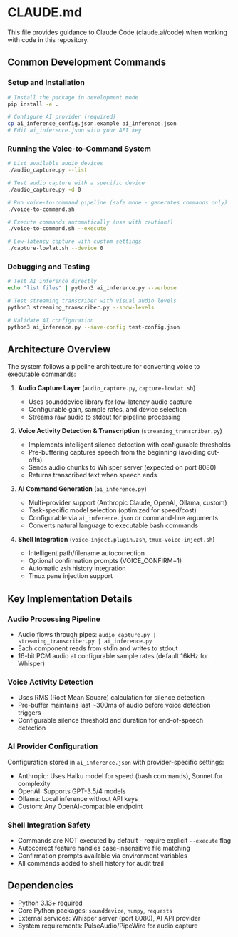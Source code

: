 # CLAUDE.md

This file provides guidance to Claude Code (claude.ai/code) when working with code in this repository.

## Common Development Commands

### Setup and Installation
```bash
# Install the package in development mode
pip install -e .

# Configure AI provider (required)
cp ai_inference_config.json.example ai_inference.json
# Edit ai_inference.json with your API key
```

### Running the Voice-to-Command System
```bash
# List available audio devices
./audio_capture.py --list

# Test audio capture with a specific device
./audio_capture.py -d 0

# Run voice-to-command pipeline (safe mode - generates commands only)
./voice-to-command.sh

# Execute commands automatically (use with caution!)
./voice-to-command.sh --execute

# Low-latency capture with custom settings
./capture-lowlat.sh --device 0
```

### Debugging and Testing
```bash
# Test AI inference directly
echo "list files" | python3 ai_inference.py --verbose

# Test streaming transcriber with visual audio levels
python3 streaming_transcriber.py --show-levels

# Validate AI configuration
python3 ai_inference.py --save-config test-config.json
```

## Architecture Overview

The system follows a pipeline architecture for converting voice to executable commands:

1. **Audio Capture Layer** (`audio_capture.py`, `capture-lowlat.sh`)
   - Uses sounddevice library for low-latency audio capture
   - Configurable gain, sample rates, and device selection
   - Streams raw audio to stdout for pipeline processing

2. **Voice Activity Detection & Transcription** (`streaming_transcriber.py`)
   - Implements intelligent silence detection with configurable thresholds
   - Pre-buffering captures speech from the beginning (avoiding cut-offs)
   - Sends audio chunks to Whisper server (expected on port 8080)
   - Returns transcribed text when speech ends

3. **AI Command Generation** (`ai_inference.py`)
   - Multi-provider support (Anthropic Claude, OpenAI, Ollama, custom)
   - Task-specific model selection (optimized for speed/cost)
   - Configurable via `ai_inference.json` or command-line arguments
   - Converts natural language to executable bash commands

4. **Shell Integration** (`voice-inject.plugin.zsh`, `tmux-voice-inject.sh`)
   - Intelligent path/filename autocorrection
   - Optional confirmation prompts (VOICE_CONFIRM=1)
   - Automatic zsh history integration
   - Tmux pane injection support

## Key Implementation Details

### Audio Processing Pipeline
- Audio flows through pipes: `audio_capture.py | streaming_transcriber.py | ai_inference.py`
- Each component reads from stdin and writes to stdout
- 16-bit PCM audio at configurable sample rates (default 16kHz for Whisper)

### Voice Activity Detection
- Uses RMS (Root Mean Square) calculation for silence detection
- Pre-buffer maintains last ~300ms of audio before voice detection triggers
- Configurable silence threshold and duration for end-of-speech detection

### AI Provider Configuration
Configuration stored in `ai_inference.json` with provider-specific settings:
- Anthropic: Uses Haiku model for speed (bash commands), Sonnet for complexity
- OpenAI: Supports GPT-3.5/4 models
- Ollama: Local inference without API keys
- Custom: Any OpenAI-compatible endpoint

### Shell Integration Safety
- Commands are NOT executed by default - require explicit `--execute` flag
- Autocorrect feature handles case-insensitive file matching
- Confirmation prompts available via environment variables
- All commands added to shell history for audit trail

## Dependencies

- Python 3.13+ required
- Core Python packages: `sounddevice`, `numpy`, `requests`
- External services: Whisper server (port 8080), AI API provider
- System requirements: PulseAudio/PipeWire for audio capture